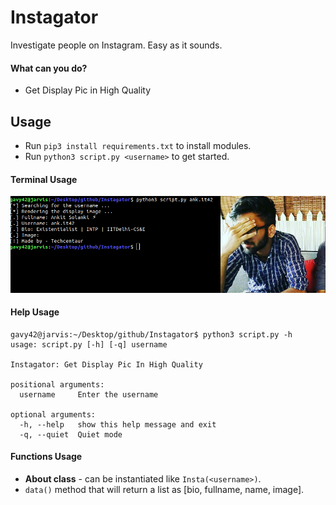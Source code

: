 # Instagator
Investigate people on Instagram. Easy as it sounds.

#### What can you do?
- Get Display Pic in High Quality

## Usage

- Run `pip3 install requirements.txt` to install modules.
- Run `python3 script.py <username>` to get started.


#### Terminal Usage

![terminal](insta.png)

#### Help Usage

```console
gavy42@jarvis:~/Desktop/github/Instagator$ python3 script.py -h
usage: script.py [-h] [-q] username

Instagator: Get Display Pic In High Quality

positional arguments:
  username     Enter the username

optional arguments:
  -h, --help   show this help message and exit
  -q, --quiet  Quiet mode
```

#### Functions Usage

- **About class** - can be instantiated like `Insta(<username>)`.
- `data()` method that will return a list as [bio, fullname, name, image].
